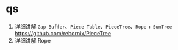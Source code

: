 # qs

1. 详细讲解 `Gap Buffer`、`Piece Table`、`PieceTree`、`Rope` + `SumTree`
   https://github.com/rebornix/PieceTree
2. 详细讲解 Rope
